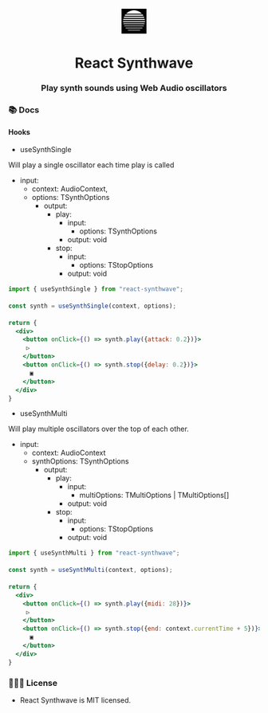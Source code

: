 <p align="center">
  <img src="https://github.com/brysonandrew/react-synthwave/blob/main/assets/logo.png?raw=true" width="50" height="50" alt="Framer Motion Icon" />
  
</p>
<h1 align="center">React Synthwave</h1>
<h3 align="center">
 Play synth sounds using Web Audio oscillators
</h3>

### 📚 Docs

#### Hooks

- useSynthSingle

Will play a single oscillator each time play is called

- input: 
  - context: AudioContext,
  - options: TSynthOptions
    - output:
      - play:
        - input:
          - options: TSynthOptions
        - output: void
      - stop:
        - input:
          - options: TStopOptions
        - output: void

```jsx
import { useSynthSingle } from "react-synthwave";

const synth = useSynthSingle(context, options);

return {
  <div>
    <button onClick={() => synth.play({attack: 0.2})}>
     ▷
    </button>
    <button onClick={() => synth.stop({delay: 0.2})}>
      ▣
    </button>
  </div>
}
```

- useSynthMulti

Will play multiple oscillators over the top of each other.

- input:
  - context: AudioContext
  - synthOptions: TSynthOptions
    - output:
      - play:
        - input:
          - multiOptions: TMultiOptions | TMultiOptions[]
        - output: void
      - stop:
        - input:
          - options: TStopOptions
        - output: void

```jsx
import { useSynthMulti } from "react-synthwave";

const synth = useSynthMulti(context, options);

return {
  <div>
    <button onClick={() => synth.play({midi: 28})}>
     ▷
    </button>
    <button onClick={() => synth.stop({end: context.currentTime + 5})}>
      ▣
    </button>
  </div>
}
```

### 👩🏻‍⚖️ License

- React Synthwave is MIT licensed.
